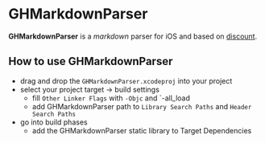 # GHMarkdownParser
**GHMarkdownParser** is a *markdown* parser for iOS and based on [discount](https://github.com/Orc/discount).


## How to use GHMarkdownParser

* drag and drop the `GHMarkdownParser.xcodeproj` into your project
* select your project target -> build settings
    * fill `Other Linker Flags` with `-Objc` and `-all_load
    * add GHMarkdownParser path to `Library Search Paths` and `Header Search Paths`
* go into build phases
    * add the GHMarkdownParser static library to Target Dependencies